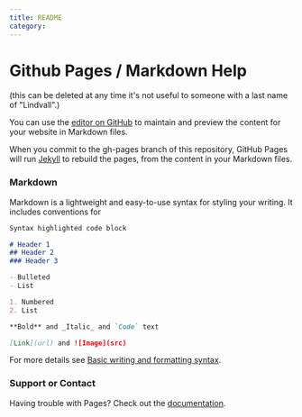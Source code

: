 ```yaml
---
title: README
category:
---
```


# Github Pages / Markdown Help

(this can be deleted at any time it's not useful to someone with a last name of "Lindvall".)

You can use the [editor on GitHub](https://github.com/Mountaineers/Kitsap-Forest-Theater/edit/gh-pages/index.md) to maintain and preview the content for your website in Markdown files.

When you commit to the gh-pages branch of this repository, GitHub Pages will run [Jekyll](https://jekyllrb.com/) to rebuild the pages, from the content in your Markdown files.

### Markdown

Markdown is a lightweight and easy-to-use syntax for styling your writing. It includes conventions for

```markdown
Syntax highlighted code block

# Header 1
## Header 2
### Header 3

- Bulleted
- List

1. Numbered
2. List

**Bold** and _Italic_ and `Code` text

[Link](url) and ![Image](src)
```

For more details see [Basic writing and formatting syntax](https://docs.github.com/en/github/writing-on-github/getting-started-with-writing-and-formatting-on-github/basic-writing-and-formatting-syntax).

### Support or Contact

Having trouble with Pages? Check out the [documentation](https://docs.github.com/categories/github-pages-basics/).
